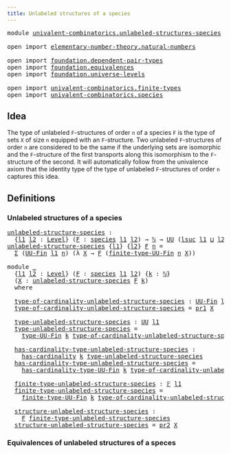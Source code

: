 ```yaml
---
title: Unlabeled structures of a species
---
```


<pre class="Agda"><a id="59" class="Keyword">module</a> <a id="66" href="univalent-combinatorics.unlabeled-structures-species.html" class="Module">univalent-combinatorics.unlabeled-structures-species</a> <a id="119" class="Keyword">where</a>

<a id="126" class="Keyword">open</a> <a id="131" class="Keyword">import</a> <a id="138" href="elementary-number-theory.natural-numbers.html" class="Module">elementary-number-theory.natural-numbers</a>

<a id="180" class="Keyword">open</a> <a id="185" class="Keyword">import</a> <a id="192" href="foundation.dependent-pair-types.html" class="Module">foundation.dependent-pair-types</a>
<a id="224" class="Keyword">open</a> <a id="229" class="Keyword">import</a> <a id="236" href="foundation.equivalences.html" class="Module">foundation.equivalences</a>
<a id="260" class="Keyword">open</a> <a id="265" class="Keyword">import</a> <a id="272" href="foundation.universe-levels.html" class="Module">foundation.universe-levels</a>

<a id="300" class="Keyword">open</a> <a id="305" class="Keyword">import</a> <a id="312" href="univalent-combinatorics.finite-types.html" class="Module">univalent-combinatorics.finite-types</a>
<a id="349" class="Keyword">open</a> <a id="354" class="Keyword">import</a> <a id="361" href="univalent-combinatorics.species.html" class="Module">univalent-combinatorics.species</a>
</pre>
## Idea

The type of unlabeled `F`-structures of order `n` of a species `F` is the type of sets `X` of size `n` equipped with an `F`-structure. Two unlabeled `F`-structures of order `n` are considered to be the same if the underlying sets are isomorphic and the `F`-structure of the first transports along this isomorphism to the `F`-structure of the second. It will automatically follow from the univalence axiom that the identity type of the type of unlabeled `F`-structures of order `n` captures this idea.

## Definitions

### Unlabeled structures of a species

<pre class="Agda"><a id="unlabeled-structure-species"></a><a id="972" href="univalent-combinatorics.unlabeled-structures-species.html#972" class="Function">unlabeled-structure-species</a> <a id="1000" class="Symbol">:</a>
  <a id="1004" class="Symbol">{</a><a id="1005" href="univalent-combinatorics.unlabeled-structures-species.html#1005" class="Bound">l1</a> <a id="1008" href="univalent-combinatorics.unlabeled-structures-species.html#1008" class="Bound">l2</a> <a id="1011" class="Symbol">:</a> <a id="1013" href="Agda.Primitive.html#597" class="Postulate">Level</a><a id="1018" class="Symbol">}</a> <a id="1020" class="Symbol">(</a><a id="1021" href="univalent-combinatorics.unlabeled-structures-species.html#1021" class="Bound">F</a> <a id="1023" class="Symbol">:</a> <a id="1025" href="univalent-combinatorics.species.html#429" class="Function">species</a> <a id="1033" href="univalent-combinatorics.unlabeled-structures-species.html#1005" class="Bound">l1</a> <a id="1036" href="univalent-combinatorics.unlabeled-structures-species.html#1008" class="Bound">l2</a><a id="1038" class="Symbol">)</a> <a id="1040" class="Symbol">→</a> <a id="1042" href="elementary-number-theory.natural-numbers.html#1548" class="Datatype">ℕ</a> <a id="1044" class="Symbol">→</a> <a id="1046" href="foundation-core.universe-levels.html#235" class="Primitive">UU</a> <a id="1049" class="Symbol">(</a><a id="1050" href="Agda.Primitive.html#780" class="Primitive">lsuc</a> <a id="1055" href="univalent-combinatorics.unlabeled-structures-species.html#1005" class="Bound">l1</a> <a id="1058" href="Agda.Primitive.html#810" class="Primitive Operator">⊔</a> <a id="1060" href="univalent-combinatorics.unlabeled-structures-species.html#1008" class="Bound">l2</a><a id="1062" class="Symbol">)</a>
<a id="1064" href="univalent-combinatorics.unlabeled-structures-species.html#972" class="Function">unlabeled-structure-species</a> <a id="1092" class="Symbol">{</a><a id="1093" href="univalent-combinatorics.unlabeled-structures-species.html#1093" class="Bound">l1</a><a id="1095" class="Symbol">}</a> <a id="1097" class="Symbol">{</a><a id="1098" href="univalent-combinatorics.unlabeled-structures-species.html#1098" class="Bound">l2</a><a id="1100" class="Symbol">}</a> <a id="1102" href="univalent-combinatorics.unlabeled-structures-species.html#1102" class="Bound">F</a> <a id="1104" href="univalent-combinatorics.unlabeled-structures-species.html#1104" class="Bound">n</a> <a id="1106" class="Symbol">=</a>
  <a id="1110" href="foundation-core.dependent-pair-types.html#515" class="Record">Σ</a> <a id="1112" class="Symbol">(</a><a id="1113" href="univalent-combinatorics.finite-types.html#5087" class="Function">UU-Fin</a> <a id="1120" href="univalent-combinatorics.unlabeled-structures-species.html#1093" class="Bound">l1</a> <a id="1123" href="univalent-combinatorics.unlabeled-structures-species.html#1104" class="Bound">n</a><a id="1124" class="Symbol">)</a> <a id="1126" class="Symbol">(λ</a> <a id="1129" href="univalent-combinatorics.unlabeled-structures-species.html#1129" class="Bound">X</a> <a id="1131" class="Symbol">→</a> <a id="1133" href="univalent-combinatorics.unlabeled-structures-species.html#1102" class="Bound">F</a> <a id="1135" class="Symbol">(</a><a id="1136" href="univalent-combinatorics.finite-types.html#9709" class="Function">finite-type-UU-Fin</a> <a id="1155" href="univalent-combinatorics.unlabeled-structures-species.html#1104" class="Bound">n</a> <a id="1157" href="univalent-combinatorics.unlabeled-structures-species.html#1129" class="Bound">X</a><a id="1158" class="Symbol">))</a>

<a id="1162" class="Keyword">module</a> <a id="1169" href="univalent-combinatorics.unlabeled-structures-species.html#1169" class="Module">_</a>
  <a id="1173" class="Symbol">{</a><a id="1174" href="univalent-combinatorics.unlabeled-structures-species.html#1174" class="Bound">l1</a> <a id="1177" href="univalent-combinatorics.unlabeled-structures-species.html#1177" class="Bound">l2</a> <a id="1180" class="Symbol">:</a> <a id="1182" href="Agda.Primitive.html#597" class="Postulate">Level</a><a id="1187" class="Symbol">}</a> <a id="1189" class="Symbol">(</a><a id="1190" href="univalent-combinatorics.unlabeled-structures-species.html#1190" class="Bound">F</a> <a id="1192" class="Symbol">:</a> <a id="1194" href="univalent-combinatorics.species.html#429" class="Function">species</a> <a id="1202" href="univalent-combinatorics.unlabeled-structures-species.html#1174" class="Bound">l1</a> <a id="1205" href="univalent-combinatorics.unlabeled-structures-species.html#1177" class="Bound">l2</a><a id="1207" class="Symbol">)</a> <a id="1209" class="Symbol">{</a><a id="1210" href="univalent-combinatorics.unlabeled-structures-species.html#1210" class="Bound">k</a> <a id="1212" class="Symbol">:</a> <a id="1214" href="elementary-number-theory.natural-numbers.html#1548" class="Datatype">ℕ</a><a id="1215" class="Symbol">}</a>
  <a id="1219" class="Symbol">(</a><a id="1220" href="univalent-combinatorics.unlabeled-structures-species.html#1220" class="Bound">X</a> <a id="1222" class="Symbol">:</a> <a id="1224" href="univalent-combinatorics.unlabeled-structures-species.html#972" class="Function">unlabeled-structure-species</a> <a id="1252" href="univalent-combinatorics.unlabeled-structures-species.html#1190" class="Bound">F</a> <a id="1254" href="univalent-combinatorics.unlabeled-structures-species.html#1210" class="Bound">k</a><a id="1255" class="Symbol">)</a>
  <a id="1259" class="Keyword">where</a>

  <a id="1268" href="univalent-combinatorics.unlabeled-structures-species.html#1268" class="Function">type-of-cardinality-unlabeled-structure-species</a> <a id="1316" class="Symbol">:</a> <a id="1318" href="univalent-combinatorics.finite-types.html#5087" class="Function">UU-Fin</a> <a id="1325" href="univalent-combinatorics.unlabeled-structures-species.html#1174" class="Bound">l1</a> <a id="1328" href="univalent-combinatorics.unlabeled-structures-species.html#1210" class="Bound">k</a>
  <a id="1332" href="univalent-combinatorics.unlabeled-structures-species.html#1268" class="Function">type-of-cardinality-unlabeled-structure-species</a> <a id="1380" class="Symbol">=</a> <a id="1382" href="foundation-core.dependent-pair-types.html#605" class="Field">pr1</a> <a id="1386" href="univalent-combinatorics.unlabeled-structures-species.html#1220" class="Bound">X</a>

  <a id="1391" href="univalent-combinatorics.unlabeled-structures-species.html#1391" class="Function">type-unlabeled-structure-species</a> <a id="1424" class="Symbol">:</a> <a id="1426" href="foundation-core.universe-levels.html#235" class="Primitive">UU</a> <a id="1429" href="univalent-combinatorics.unlabeled-structures-species.html#1174" class="Bound">l1</a>
  <a id="1434" href="univalent-combinatorics.unlabeled-structures-species.html#1391" class="Function">type-unlabeled-structure-species</a> <a id="1467" class="Symbol">=</a>
    <a id="1473" href="univalent-combinatorics.finite-types.html#5170" class="Function">type-UU-Fin</a> <a id="1485" href="univalent-combinatorics.unlabeled-structures-species.html#1210" class="Bound">k</a> <a id="1487" href="univalent-combinatorics.unlabeled-structures-species.html#1268" class="Function">type-of-cardinality-unlabeled-structure-species</a>

  <a id="1538" href="univalent-combinatorics.unlabeled-structures-species.html#1538" class="Function">has-cardinality-type-unlabeled-structure-species</a> <a id="1587" class="Symbol">:</a>
    <a id="1593" href="univalent-combinatorics.finite-types.html#4910" class="Function">has-cardinality</a> <a id="1609" href="univalent-combinatorics.unlabeled-structures-species.html#1210" class="Bound">k</a> <a id="1611" href="univalent-combinatorics.unlabeled-structures-species.html#1391" class="Function">type-unlabeled-structure-species</a>
  <a id="1646" href="univalent-combinatorics.unlabeled-structures-species.html#1538" class="Function">has-cardinality-type-unlabeled-structure-species</a> <a id="1695" class="Symbol">=</a>
    <a id="1701" href="univalent-combinatorics.finite-types.html#5260" class="Function">has-cardinality-type-UU-Fin</a> <a id="1729" href="univalent-combinatorics.unlabeled-structures-species.html#1210" class="Bound">k</a> <a id="1731" href="univalent-combinatorics.unlabeled-structures-species.html#1268" class="Function">type-of-cardinality-unlabeled-structure-species</a>

  <a id="1782" href="univalent-combinatorics.unlabeled-structures-species.html#1782" class="Function">finite-type-unlabeled-structure-species</a> <a id="1822" class="Symbol">:</a> <a id="1824" href="univalent-combinatorics.finite-types.html#4550" class="Function">𝔽</a> <a id="1826" href="univalent-combinatorics.unlabeled-structures-species.html#1174" class="Bound">l1</a>
  <a id="1831" href="univalent-combinatorics.unlabeled-structures-species.html#1782" class="Function">finite-type-unlabeled-structure-species</a> <a id="1871" class="Symbol">=</a>
    <a id="1877" href="univalent-combinatorics.finite-types.html#9709" class="Function">finite-type-UU-Fin</a> <a id="1896" href="univalent-combinatorics.unlabeled-structures-species.html#1210" class="Bound">k</a> <a id="1898" href="univalent-combinatorics.unlabeled-structures-species.html#1268" class="Function">type-of-cardinality-unlabeled-structure-species</a>

  <a id="1949" href="univalent-combinatorics.unlabeled-structures-species.html#1949" class="Function">structure-unlabeled-structure-species</a> <a id="1987" class="Symbol">:</a>
    <a id="1993" href="univalent-combinatorics.unlabeled-structures-species.html#1190" class="Bound">F</a> <a id="1995" href="univalent-combinatorics.unlabeled-structures-species.html#1782" class="Function">finite-type-unlabeled-structure-species</a>
  <a id="2037" href="univalent-combinatorics.unlabeled-structures-species.html#1949" class="Function">structure-unlabeled-structure-species</a> <a id="2075" class="Symbol">=</a> <a id="2077" href="foundation-core.dependent-pair-types.html#617" class="Field">pr2</a> <a id="2081" href="univalent-combinatorics.unlabeled-structures-species.html#1220" class="Bound">X</a>
</pre>
### Equivalences of unlabeled structures of a speces
